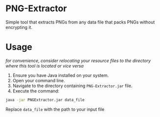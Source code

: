 # PNG-Extractor
Simple tool that extracts PNGs from any data file that packs PNGs without encrypting it.

# Usage
*for convenience, consider relocating your resource files to the directory where this tool is located or vice versa*

1. Ensure you have Java installed on your system.
2. Open your command line.
3. Navigate to the directory containing `PNG-Extractor.jar` file.
4. Execute the command:

```cmd
java -jar PNGExtractor.jar data_file
```

Replace `data_file` with the path to your input file
